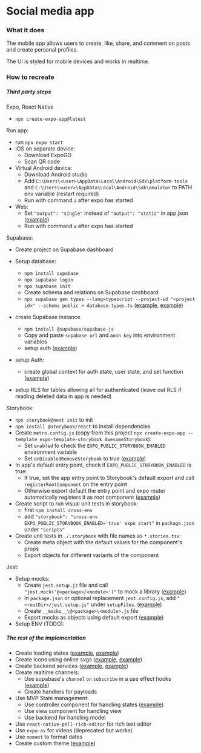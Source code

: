 # Social media app

### What it does

The mobile app allows users to create, like, share, and comment on posts and create personal profiles.

The UI is styled for mobile devices and works in realtime.

### How to recreate

##### Third party steps

Expo, React Native

- `npx create-expo-app@latest`

Run app:

- run `npx expo start`
- IOS on separate device:
  - Download ExpoGO  
  - Scan QR code
- Virtual Android device:
  - Download Android studio
  - Add `C:\Users\<user>\AppData\Local\Android\Sdk\platform-tools` and `C:\Users\<user>\AppData\Local\Android\Sdk\emulator` to PATH env variable (restart required)
  - Run with command `a` after expo has started
- Web:
  - Set `"output": "single"` instead of `"output": "static"` in app.json ([example](/app.json))
  - Run with command `w` after expo has started

Supabase:

- Create project on Supabase dashboard
- Setup database:
  - `npm install supabase`
  - `npx supabase login`
  - `npx supabase init`
  - Create schema and relations on Supabase dashboard
  - `npx supabase gen types --lang=typescript --project-id "<project id>" --schema public > database.types.ts` ([example](/types/database.types.ts), [example](/types/supabase.d.ts))

- create Supabase instance
  - `npm install @supabase/supabase-js`
  - Copy and paste `supabase url` and `anon key` into environment variables
  - setup auth ([example](/lib/Supabase.ts))

- setup Auth:
  - create global context for auth state, user state, and set function ([example](/context/AuthContext.tsx))

- setup RLS for tables allowing all for authenticated (leave out RLS if reading deleted data in app is needed)
  
Storybook:

- `npx storybook@next init` to init
- `npm install @storybook/react` to install dependencies
- Create `metro.config.js`  (copy from this project `npx create-expo-app --template expo-template-storybook AwesomeStorybook`):
  - Set `enabled` to check the `EXPO_PUBLIC_STORYBOOK_ENABLED` environment variable
  - Set `onDisabledRemoveStorybook` to true ([example](/metro.config.js))
- In app's default entry point, check if  `EXPO_PUBLIC_STORYBOOK_ENABLED` is true:
  - If true, set the app entry point to Storybook's default export and call `registerRootComponent` on the entry point
  - Otherwise export default the entry point and expo router automatically registers it as root component ([example](/app/index.tsx))
- Create script to run visual unit tests in storybook:
  - first `npm install cross-env`
  - add `"storybook": "cross-env EXPO_PUBLIC_STORYBOOK_ENABLED='true' expo start"` in `package.json` under `"scripts"`
- Create unit tests in `./.storybook` with file names as `*.stories.tsx`:
  - Create meta object with the default values for the component's props
  - Export objects for different variants of the component

Jest:

- Setup mocks:
  - Create `jest.setup.js` file and call `"jest.mock('@<package>/<module>')"` to mock a library ([example](/jest.setup.js))
  - In `package.json` or optional replacement `jest.config.js`, add `"<rootDir>/jest.setup.js"` under `setupFiles`. ([example](/package.json))
  - Create `__mocks__\@<package>\<module>.js` file
  - Export mocks as objects using default export ([example](/__mocks__/@react-native-async-storage/async-storage.js))
- Setup ENV (TODO):

##### The rest of the implementation

- Create loading states ([example](/components/Loading.tsx), [example](/app/index.tsx))
- Create icons using online svgs ([example](/assets/icons/index.tsx), [example](/assets/icons/Heart.tsx))
- Create backend services ([example](/services/imageService.ts), [example](/services/userService.ts))
- Create realtime channels:
  - Use supabase's `channel` `on` `subscribe` in a use effect hooks ([example](/app/(main)/home.tsx))
  - Create handlers for payloads
- Use MVP State management:
  - Use controller component for handling states ([example](/app/(main)/postDetails.tsx))
  - Use view component for handling view
  - Use backend for handling model
- Use `react-native-pell-rich-editor` for rich text editor
- Use `expo-av` for videos (deprecated but works)
- Use `moment` to format dates
- Create custom theme ([example](/constants/theme.ts))

